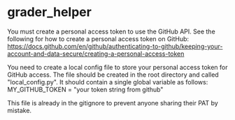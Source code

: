 # grader_helper

You must create a personal access token to use the GitHub API.  See the following for how to create a personal access token on GitHub:
https://docs.github.com/en/github/authenticating-to-github/keeping-your-account-and-data-secure/creating-a-personal-access-token

You need to create a local config file to store your personal access token for GitHub access.  The file should be created in the root directory and called "local_config.py".  It should contain a single global variable as follows:
MY_GITHUB_TOKEN = "your token string from github"

This file is already in the gitignore to prevent anyone sharing their PAT by mistake.
